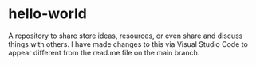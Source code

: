# hello-world
A repository to share store ideas, resources, or even share and discuss things with others.
I have made changes to this via Visual Studio Code to appear different from the read.me file on the main branch.
